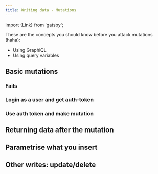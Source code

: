 ```yaml
---
title: Writing data - Mutations
---
```


import {Link} from 'gatsby';

These are the concepts you should know before you attack mutations (haha):
- <Link to="/intro-to-graphql/2-fetching-data-queries#graphiql">Using GraphiQL</Link>
- <Link to="/intro-to-graphql/2-fetching-data-queries#graphql-query-variables">Using query variables</Link>

## Basic mutations
### Fails
### Login as a user and get auth-token
### Use auth token and make mutation

## Returning data after the mutation

## Parametrise what you insert

## Other writes: update/delete
